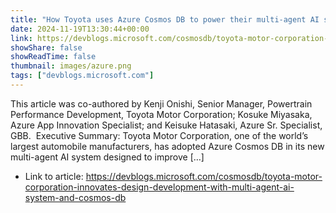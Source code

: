 ```yaml
---
title: "How Toyota uses Azure Cosmos DB to power their multi-agent AI system for enhanced productivity"
date: 2024-11-19T13:30:44+00:00
link: https://devblogs.microsoft.com/cosmosdb/toyota-motor-corporation-innovates-design-development-with-multi-agent-ai-system-and-cosmos-db
showShare: false
showReadTime: false
thumbnail: images/azure.png
tags: ["devblogs.microsoft.com"]
---
```

This article was co-authored by Kenji Onishi, Senior Manager, Powertrain Performance Development​, Toyota Motor Corporation; Kosuke Miyasaka, Azure App Innovation Specialist; and Keisuke Hatasaki, Azure Sr. Specialist, GBB. ​ Executive Summary: Toyota Motor Corporation, one of the world’s largest automobile manufacturers, has adopted Azure Cosmos DB in its new multi-agent AI system designed to improve […]

- Link to article: https://devblogs.microsoft.com/cosmosdb/toyota-motor-corporation-innovates-design-development-with-multi-agent-ai-system-and-cosmos-db